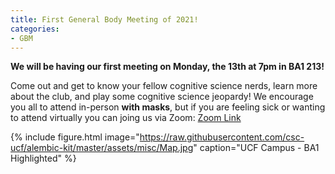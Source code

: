 ```yaml
---
title: First General Body Meeting of 2021!
categories:
- GBM
---
```


<b>We will be having our first meeting on Monday, the 13th at 7pm in BA1 213!</b> <br>

<!-- more -->

<p>
Come out and get to know your fellow cognitive science nerds, learn more about the club, and play some cognitive science jeopardy! 
We encourage you all to attend in-person <b>with masks</b>, but if you are feeling sick or wanting to attend virtually you can joing us via Zoom: 
<a href="https://ucf.zoom.us/j/95843034861"> Zoom Link </a> <br>
</p>


{% include figure.html image="https://raw.githubusercontent.com/csc-ucf/alembic-kit/master/assets/misc/Map.jpg" caption="UCF Campus - BA1 Highlighted" %}
